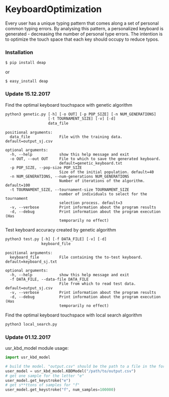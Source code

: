 # KeyboardOptimization

Every user has a unique typing pattern that comes along a set of personal common typing errors. By analysing this pattern, a personalized keyboard is generated - decreasing the number of personal type errors. The intention is to optimize the touch space that each key should occupy to reduce typos.

### Installation
```
$ pip install deap
```
or 
```
$ easy_install deap
```
### Update 15.12.2017

Find the optimal keyboard touchspace with genetic algorithm

```python
python3 genetic.py [-h] [-o OUT] [-p POP_SIZE] [-n NUM_GENERATIONS]
                   [-t TOURNAMENT_SIZE] [-v] [-d]
                   data_file
```
```
positional arguments:
  data_file             File with the training data. default=output_sj.csv

optional arguments:
  -h, --help            show this help message and exit
  -o OUT, --out OUT     File to which to save the generated keyboard.
                        default=genetic_keyboard.txt
  -p POP_SIZE, --pop-size POP_SIZE
                        Size of the initial population. default=40
  -n NUM_GENERATIONS, --num-generations NUM_GENERATIONS
                        Number of iterations of the algorithm. default=100
  -t TOURNAMENT_SIZE, --tournament-size TOURNAMENT_SIZE
                        number of individuals to select for the tournament
                        selection process. default=3
  -v, --verbose         Print information about the program results
  -d, --debug           Print information about the program execution (Has
                        temporarily no effect)
```


Test keyboard accuracy created by genetic algorithm
```python
python3 test.py [-h] [-f DATA_FILE] [-v] [-d]
                keyboard_file
```
```
positional arguments:
  keyboard_file         File containing the to-test keyboard. default=keyboard_sj.txt

optional arguments:
  -h, --help            show this help message and exit
  -f DATA_FILE, --data-file DATA_FILE
                        File from which to read test data. default=output_sj.csv
  -v, --verbose         Print information about the program results
  -d, --debug           Print information about the program execution (Has
                        temporarily no effect)
```



Find the optimal keyboard touchspace with local search algorithm

```python
python3 local_search.py
```




### Update 01.12.2017
usr_kbd_model module usage:

```python
import usr_kbd_model

# build the model. "output.csv" should be the path to a file in the format that kaz's server produces
user_model = usr_kbd_model.KBDModel("/path/to/output.csv")
# get one sample for the letter "e"
user_model.get_keystroke("e")
# get s**ttons of samples for "f"
user_model.get_keystroke("f", num_samples=100000)
```

